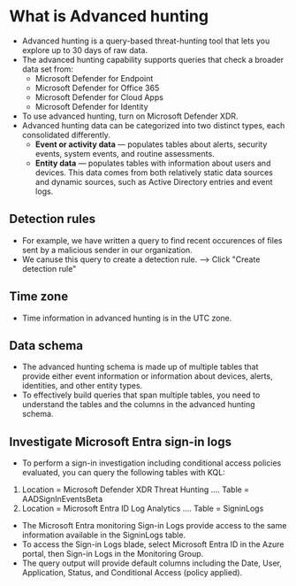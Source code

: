 # What is Advanced hunting 
* Advanced hunting is a query-based threat-hunting tool that lets you explore up to 30 days of raw data.
* The advanced hunting capability supports queries that check a broader data set from:
    * Microsoft Defender for Endpoint
    * Microsoft Defender for Office 365
    * Microsoft Defender for Cloud Apps
    * Microsoft Defender for Identity
* To use advanced hunting, turn on Microsoft Defender XDR.
* Advanced hunting data can be categorized into two distinct types, each consolidated differently.
    * **Event or activity data** — populates tables about alerts, security events, system events, and routine assessments.
    * **Entity data** — populates tables with information about users and devices. This data comes from both relatively static data sources and dynamic sources, such as Active Directory entries and event logs.

## Detection rules
* For example, we have written a query to find recent occurences of files sent by a malicious sender in our organization.
* We canuse this query to create a detection rule. --> Click "Create detection rule"

## Time zone
* Time information in advanced hunting is in the UTC zone.

## Data schema
* The advanced hunting schema is made up of multiple tables that provide either event information or information about devices, alerts, identities, and other entity types.
* To effectively build queries that span multiple tables, you need to understand the tables and the columns in the advanced hunting schema.

## Investigate Microsoft Entra sign-in logs
* To perform a sign-in investigation including conditional access policies evaluated, you can query the following tables with KQL:

1. Location	= Microsoft Defender XDR Threat Hunting .... Table = AADSignInEventsBeta
2. Location = Microsoft Entra ID Log Analytics ....	Table = SigninLogs

* The Microsoft Entra monitoring Sign-in Logs provide access to the same information available in the SigninLogs table.
* To access the Sign-in Logs blade, select Microsoft Entra ID in the Azure portal, then Sign-in Logs in the Monitoring Group.
* The query output will provide default columns including the Date, User, Application, Status, and Conditional Access (policy applied).
